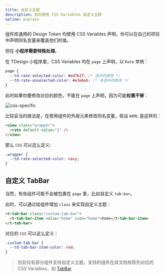 ```yaml
---
title: 自定义主题
description: 如何使用 CSS Variables 自定义主题
spline: explain
---
```


组件库通用的 Design Token 均使用 CSS Variables 声明，你可以在自己的项目中声明同名变量来覆盖他们的值。

但在 **小程序需要特殊处理**。

在 TDesign 小程序里，CSS Variables 均在 `page` 上声明，以 `Rate` 举例：

```css
page {
  --td-rate-selected-color: #ed7b2f; /* 选中的颜色 */
  --td-rate-unselected-color: #e3e6eb; /* 未选中的颜色 */
}
```

此时如果你要修改对应的颜色，不能在 `page` 上声明，因为可能**权重不够**：

![css-specific](/miniprogram/css-specific.png)

比较妥当的做法是，在使用组件的外层元素修改同名变量，假设 `WXML` 是这样的：

```html
<view class="wrapper">
  <rate default-value="2" />
</view>
```

那么 `CSS` 可以这么定义:

```css
.wrapper {
  --td-rate-selected-color: navy;
}
```

## 自定义 TabBar

当然，有些组件可能不会被包裹在 `page` 里，比如自定义 `tab-bar`。

此时，可以通过给组件增加 `class` 来实现自定义主题：

```html
<t-tab-bar class="custom-tab-bar">
  <t-tab-bar-item value="home" icon="home">home</t-tab-bar-item>
</t-tab-bar>
```

对应的 `CSS` 可以这么定义：

```css
.custom-tab-bar {
  --td-tab-bar-item-color: red;
}
```

> 目前仅有部分组件支持自定义主题，支持的组件在其文档有陈列对应的 CSS Varialbes，如 [TabBar](https://tdesign.tencent.com/miniprogram/components/tab-bar)